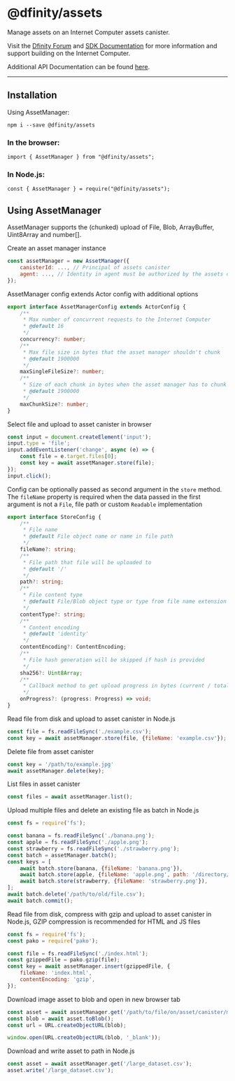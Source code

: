 # @dfinity/assets

Manage assets on an Internet Computer assets canister.

Visit the [Dfinity Forum](https://forum.dfinity.org/) and [SDK Documentation](https://sdk.dfinity.org/docs/index.html)
for more information and support building on the Internet Computer.

Additional API Documentation can be found [here](https://agent-js.icp.xyz/assets/index.html).

---

## Installation

Using AssetManager:

```
npm i --save @dfinity/assets
```

### In the browser:

```
import { AssetManager } from "@dfinity/assets";
```

### In Node.js:

```
const { AssetManager } = require("@dfinity/assets");
```

## Using AssetManager

AssetManager supports the (chunked) upload of File, Blob, ArrayBuffer, Uint8Array and number[].

Create an asset manager instance

```js
const assetManager = new AssetManager({
    canisterId: ..., // Principal of assets canister
    agent: ..., // Identity in agent must be authorized by the assets canister to make any changes
});
```

AssetManager config extends Actor config with additional options

```ts
export interface AssetManagerConfig extends ActorConfig {
    /**
     * Max number of concurrent requests to the Internet Computer
     * @default 16
     */
    concurrency?: number;
    /**
     * Max file size in bytes that the asset manager shouldn't chunk
     * @default 1900000
     */
    maxSingleFileSize?: number;
    /**
     * Size of each chunk in bytes when the asset manager has to chunk a file
     * @default 1900000
     */
    maxChunkSize?: number;
}
```

Select file and upload to asset canister in browser

```js
const input = document.createElement('input');
input.type = 'file';
input.addEventListener('change', async (e) => {
    const file = e.target.files[0];
    const key = await assetManager.store(file);
});
input.click();
```

Config can be optionally passed as second argument in the `store` method.
The `fileName` property is required when the data passed in the first argument 
is not a `File`, file path or custom `Readable` implementation

```ts
export interface StoreConfig {
    /**
     * File name
     * @default File object name or name in file path
     */
    fileName?: string;
    /**
     * File path that file will be uploaded to
     * @default '/'
     */
    path?: string;
    /**
     * File content type
     * @default File/Blob object type or type from file name extension
     */
    contentType?: string;
    /**
     * Content encoding
     * @default 'identity'
     */
    contentEncoding?: ContentEncoding;
    /**
     * File hash generation will be skipped if hash is provided
     */
    sha256?: Uint8Array;
    /**
     * Callback method to get upload progress in bytes (current / total)
     */
    onProgress?: (progress: Progress) => void;
}
```

Read file from disk and upload to asset canister in Node.js

```js
const file = fs.readFileSync('./example.csv');
const key = await assetManager.store(file, {fileName: 'example.csv'});
```

Delete file from asset canister

```js
const key = '/path/to/example.jpg'
await assetManager.delete(key);
```

List files in asset canister

```js
const files = await assetManager.list();
```

Upload multiple files and delete an existing file as batch in Node.js

```js
const fs = require('fs');

const banana = fs.readFileSync('./banana.png');
const apple = fs.readFileSync('./apple.png');
const strawberry = fs.readFileSync('./strawberry.png');
const batch = assetManager.batch();
const keys = [
    await batch.store(banana, {fileName: 'banana.png'}),
    await batch.store(apple, {fileName: 'apple.png', path: '/directory/with/apples'}),
    await batch.store(strawberry, {fileName: 'strawberry.png'}),
];
await batch.delete('/path/to/old/file.csv');
await batch.commit();
```

Read file from disk, compress with gzip and upload to asset canister in Node.js,
GZIP compression is recommended for HTML and JS files

```js
const fs = require('fs');
const pako = require('pako');

const file = fs.readFileSync('./index.html');
const gzippedFile = pako.gzip(file);
const key = await assetManager.insert(gzippedFile, {
    fileName: 'index.html',
    contentEncoding: 'gzip',
});
```

Download image asset to blob and open in new browser tab

```js
const asset = await assetManager.get('/path/to/file/on/asset/canister/motoko.png');
const blob = await asset.toBlob();
const url = URL.createObjectURL(blob);

window.open(URL.createObjectURL(blob, '_blank'));
```

Download and write asset to path in Node.js

```js
const asset = await assetManager.get('/large_dataset.csv');
asset.write('/large_dataset.csv');
```

